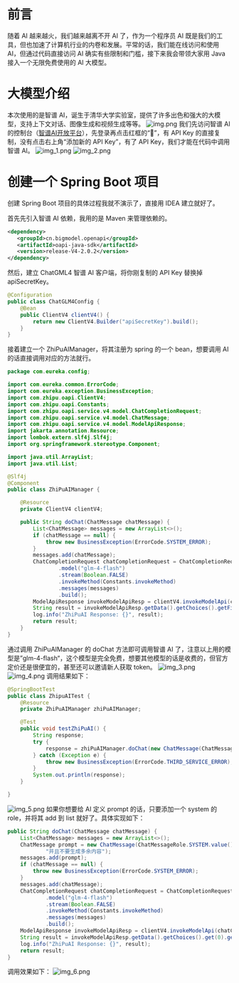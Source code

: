 # 前言
随着 AI 越来越火，我们越来越离不开 AI 了，作为一个程序员 AI 既是我们的工具，但也加速了计算机行业的内卷和发展。平常的话，我们能在线访问和使用 AI，但通过代码直接访问 AI 确实有些限制和门槛，接下来我会带领大家用 Java 接入一个无限免费使用的 AI 大模型。
# 大模型介绍
本次使用的是智谱 AI，诞生于清华大学实验室，提供了许多出色和强大的大模型，支持上下文对话、图像生成和视频生成等等。
![img.png](img/img.png)
我们先访问智谱 AI 的控制台（[智谱AI开放平台](https://bigmodel.cn/console/overview)），先登录再点击红框的“🔑”，有 API Key 的直接复制，没有点击右上角“添加新的 API Key”，有了 API Key，我们才能在代码中调用智谱 AI。
![img_1.png](img/img_1.png)
![img_2.png](img/img_2.png)
# 创建一个 Spring Boot 项目
创建 Spring Boot 项目的具体过程我就不演示了，直接用 IDEA 建立就好了。

首先先引入智谱 AI 依赖，我用的是 Maven 来管理依赖的。
 ```xml
<dependency>
	<groupId>cn.bigmodel.openapi</groupId>
    <artifactId>oapi-java-sdk</artifactId>
    <version>release-V4-2.0.2</version>
</dependency>
```
然后，建立 ChatGML4 智谱 AI 客户端，将你刚复制的 API Key 替换掉 apiSecretKey。
```java
@Configuration
public class ChatGLM4Config {
    @Bean
    public ClientV4 clientV4() {
        return new ClientV4.Builder("apiSecretKey").build();
    }
}
```
接着建立一个 ZhiPuAIManager，将其注册为 spring 的一个 bean，想要调用 AI 的话直接调用对应的方法就行。
```java
package com.eureka.config;

import com.eureka.common.ErrorCode;
import com.eureka.exception.BusinessException;
import com.zhipu.oapi.ClientV4;
import com.zhipu.oapi.Constants;
import com.zhipu.oapi.service.v4.model.ChatCompletionRequest;
import com.zhipu.oapi.service.v4.model.ChatMessage;
import com.zhipu.oapi.service.v4.model.ModelApiResponse;
import jakarta.annotation.Resource;
import lombok.extern.slf4j.Slf4j;
import org.springframework.stereotype.Component;

import java.util.ArrayList;
import java.util.List;

@Slf4j
@Component
public class ZhiPuAIManager {

    @Resource
    private ClientV4 clientV4;

    public String doChat(ChatMessage chatMessage) {
        List<ChatMessage> messages = new ArrayList<>();
        if (chatMessage == null) {
            throw new BusinessException(ErrorCode.SYSTEM_ERROR);
        }
        messages.add(chatMessage);
        ChatCompletionRequest chatCompletionRequest = ChatCompletionRequest.builder()
                .model("glm-4-flash")
                .stream(Boolean.FALSE)
                .invokeMethod(Constants.invokeMethod)
                .messages(messages)
                .build();
        ModelApiResponse invokeModelApiResp = clientV4.invokeModelApi(chatCompletionRequest);
        String result = invokeModelApiResp.getData().getChoices().getFirst().getMessage().getContent().toString();
        log.info("ZhiPuAI Response: {}", result);
        return result;
    }
}
```
通过调用 ZhiPuAIManager 的 doChat 方法即可调用智谱 AI 了，注意以上用的模型是”glm-4-flash“，这个模型是完全免费，想要其他模型的话是收费的，但官方定价还是很便宜的，甚至还可以邀请新人获取 token。
![img_3.png](img/img_3.png)
![img_4.png](img/img_4.png)
调用结果如下：
```java
@SpringBootTest
public class ZhipuAITest {
    @Resource
    private ZhiPuAIManager zhiPuAIManager;

    @Test
    public void testZhiPuAI() {
        String response;
        try {
            response = zhiPuAIManager.doChat(new ChatMessage(ChatMessageRole.USER.value(), "你好，你是谁？"));
        } catch (Exception e) {
            throw new BusinessException(ErrorCode.THIRD_SERVICE_ERROR);
        }
        System.out.println(response);
    }

}
```
![img_5.png](img/img_5.png)
如果你想要给 AI 定义 prompt 的话，只要添加一个 system 的 role，并将其 add 到 list 就好了。具体实现如下：
```java
public String doChat(ChatMessage chatMessage) {
    List<ChatMessage> messages = new ArrayList<>();
    ChatMessage prompt = new ChatMessage(ChatMessageRole.SYSTEM.value(), "将我的输入的内容生成为英文，" +
            "并且不要生成多余内容");
    messages.add(prompt);
    if (chatMessage == null) {
        throw new BusinessException(ErrorCode.SYSTEM_ERROR);
    }
    messages.add(chatMessage);
    ChatCompletionRequest chatCompletionRequest = ChatCompletionRequest.builder()
            .model("glm-4-flash")
            .stream(Boolean.FALSE)
            .invokeMethod(Constants.invokeMethod)
            .messages(messages)
            .build();
    ModelApiResponse invokeModelApiResp = clientV4.invokeModelApi(chatCompletionRequest);
    String result = invokeModelApiResp.getData().getChoices().get(0).getMessage().getContent().toString();
    log.info("ZhiPuAI Response: {}", result);
    return result;
}
```
调用效果如下：
![img_6.png](img/img_6.png)
